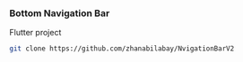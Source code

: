 ### Bottom Navigation Bar

Flutter project

```bash
git clone https://github.com/zhanabilabay/NvigationBarV2
